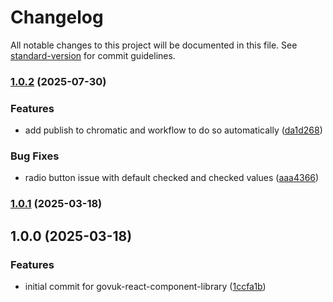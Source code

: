 # Changelog

All notable changes to this project will be documented in this file. See [standard-version](https://github.com/conventional-changelog/standard-version) for commit guidelines.

### [1.0.2](https://github.com/LandRegistry/govuk-react-components-library/compare/v1.0.1...v1.0.2) (2025-07-30)


### Features

* add publish to chromatic and workflow to do so automatically ([da1d268](https://github.com/LandRegistry/govuk-react-components-library/commit/da1d26801942ee3e1f17da6b09728515a18bb76c))


### Bug Fixes

* radio button issue with default checked and checked values ([aaa4366](https://github.com/LandRegistry/govuk-react-components-library/commit/aaa43667614430b45fe2b37902601eaddf417c25))

### [1.0.1](https://github.com/LandRegistry/govuk-react-components-library/compare/v1.0.0...v1.0.1) (2025-03-18)

## 1.0.0 (2025-03-18)

### Features

- initial commit for govuk-react-component-library ([1ccfa1b](https://github.com/LandRegistry/govuk-react-components-library/commit/1ccfa1b0e6efef0f5252d35f642a414458411b67))
